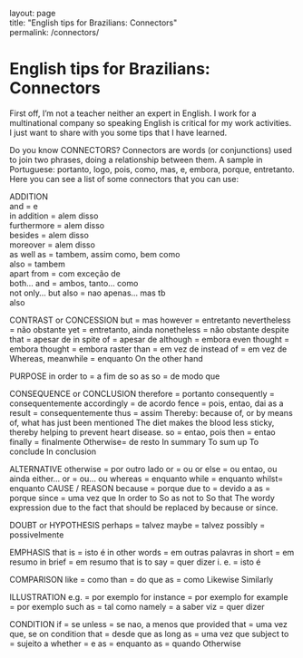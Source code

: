 layout: page  
title: "English tips for Brazilians: Connectors"  
permalink: /connectors/  

# English tips for Brazilians: Connectors

First off, I’m not a teacher neither an expert in English. I work for a multinational company so speaking English is critical for my work activities. I just want to share with you some tips that I have learned.

Do you know CONNECTORS? Connectors are words (or conjunctions) used to join two phrases, doing a relationship between them. A sample in Portuguese: portanto, logo, pois, como, mas, e, embora, porque, entretanto. Here you can see a list of some connectors that you can use:

ADDITION  
and = e  
in addition = alem disso  
furthermore = alem disso  
besides = alem disso  
moreover = alem disso  
as well as = tambem, assim como, bem como  
also = tambem  
apart from = com exceção de  
both… and = ambos, tanto… como  
not only… but also = nao apenas… mas tb  
also  

CONTRAST or CONCESSION
but = mas
however = entretanto
nevertheless = não obstante
yet = entretanto, ainda
nonetheless = não obstante
despite that = apesar de
in spite of = apesar de
although = embora
even thought = embora
thought = embora
raster than = em vez de
instead of = em vez de
Whereas, meanwhile = enquanto
On the other hand

PURPOSE
in order to = a fim de
so as so = de modo que

CONSEQUENCE or CONCLUSION
therefore = portanto
consequently = consequentemente
accordingly = de acordo
fence = pois, entao, dai
as a result = consequentemente
thus = assim
Thereby: because of, or by means of, what has just been mentioned
The diet makes the blood less sticky, thereby helping to prevent heart disease.
so = entao, pois
then = entao
finally = finalmente
Otherwise= de resto
In summary
To sum up
To conclude
In conclusion

ALTERNATIVE
otherwise = por outro lado
or = ou
or else = ou entao, ou ainda
either… or = ou… ou
whereas = enquanto
while = enquanto
whilst= enquanto
CAUSE / REASON
because = porque
due to = devido a
as = porque
since = uma vez que
In order to
So as not to
So that
The wordy expression due to the fact that should be replaced by because or since.

DOUBT or HYPOTHESIS
perhaps = talvez
maybe = talvez
possibly = possivelmente

EMPHASIS
that is = isto é
in other words = em outras palavras
in short = em resumo
in brief = em resumo
that is to say = quer dizer
i. e. = isto é

COMPARISON
like = como
than = do que
as = como
Likewise
Similarly

ILLUSTRATION
e.g. = por exemplo
for instance = por exemplo
for example = por exemplo
such as = tal como
namely = a saber
viz = quer dizer

CONDITION
if = se
unless = se nao, a menos que
provided that = uma vez que, se
on condition that = desde que
as long as = uma vez que
subject to = sujeito a
whether = e
as = enquanto
as = quando
Otherwise
